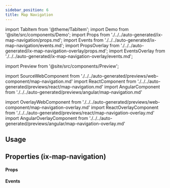 ```yaml
---
sidebar_position: 6
title: Map Navigation
---
```


import TabItem from '@theme/TabItem';
import Demo from '@site/src/components/Demo';
import Props from './../../auto-generated/ix-map-navigation/props.md';
import Events from './../../auto-generated/ix-map-navigation/events.md';
import PropsOverlay from './../../auto-generated/ix-map-navigation-overlay/props.md';
import EventsOverlay from './../../auto-generated/ix-map-navigation-overlay/events.md';

import Preview from '@site/src/components/Preview';

import SourceWebComponent from './../../auto-generated/previews/web-component/map-navigation.md'
import ReactComponent from './../../auto-generated/previews/react/map-navigation.md'
import AngularComponent from './../../auto-generated/previews/angular/map-navigation.md'

import OverlayWebComponent from './../../auto-generated/previews/web-component/map-navigation-overlay.md'
import ReactOverlayComponent from './../../auto-generated/previews/react/map-navigation-overlay.md'
import AngularOverlayComponent from './../../auto-generated/previews/angular/map-navigation-overlay.md'

## Usage

<Preview name="map-navigation" height="35rem" noMargin>
  <TabItem value="javascript">
    <SourceWebComponent />
  </TabItem>
  <TabItem value="react">
    <ReactComponent />
  </TabItem>
  <TabItem value="angular">
    <AngularComponent />
  </TabItem>
</Preview>

## Properties (ix-map-navigation)

#### Props

<Props />

#### Events

<Events />
